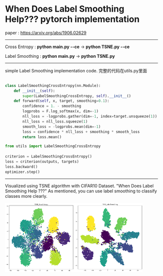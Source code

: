 # When Does Label Smoothing Help??? pytorch implementation

paper : https://arxiv.org/abs/1906.02629

<hr>

Cross Entropy   : **python main.py --ce** -> **python TSNE.py --ce**

Label Smoothing : **python main.py** -> **python TSNE.py**

<hr>

simple Label Smoothing implementation code. 完整的代码在utils.py里面

```python

class LabelSmoothingCrossEntropy(nn.Module):
    def __init__(self):
        super(LabelSmoothingCrossEntropy, self).__init__()
    def forward(self, x, target, smoothing=0.1):
        confidence = 1. - smoothing
        logprobs = F.log_softmax(x, dim=-1)
        nll_loss = -logprobs.gather(dim=-1, index=target.unsqueeze(1))
        nll_loss = nll_loss.squeeze(1)
        smooth_loss = -logprobs.mean(dim=-1)
        loss = confidence * nll_loss + smoothing * smooth_loss
        return loss.mean()
```
```python
from utils import LabelSmoothingCrossEntropy

criterion = LabelSmoothingCrossEntropy()
loss = criterion(outputs, targets)
loss.backward()
optimizer.step()
```
<hr>


Visualized using TSNE algorithm with CIFAR10 Dataset.  "When Does Label Smoothing Help ???" As mentioned, you can use label smoothing to classify classes more clearly.

<div>
<img src='./assets/TSNE_CrossEntropy.png' width="45%" style="float:left" />
<img src='./assets/TSNE_LabelSmoothing.png' width="45%" />
</div>

